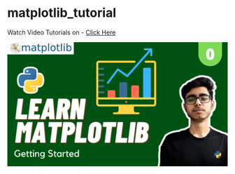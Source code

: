 # matplotlib_tutorial
Watch Video Tutorials on - [Click Here](https://youtu.be/wBa7ZJWT9ys)

![](thumbnail.png)
